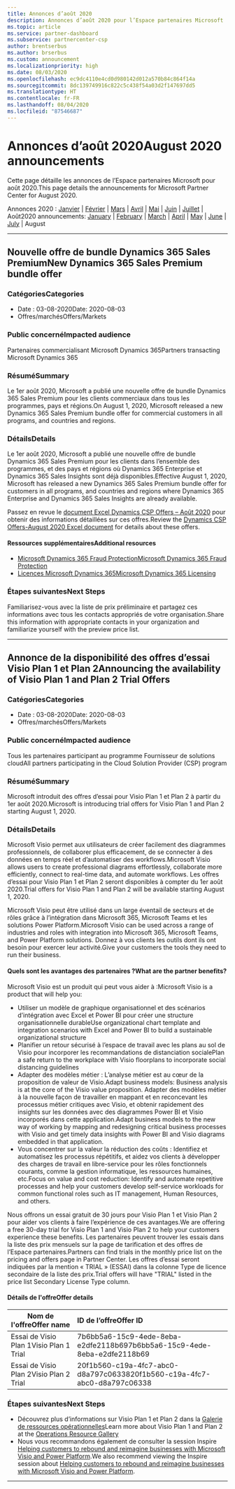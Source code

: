 ```yaml
---
title: Annonces d’août 2020
description: Annonces d’août 2020 pour l’Espace partenaires Microsoft
ms.topic: article
ms.service: partner-dashboard
ms.subservice: partnercenter-csp
author: brentserbus
ms.author: brserbus
ms.custom: announcement
ms.localizationpriority: high
ms.date: 08/03/2020
ms.openlocfilehash: ec9dc4110e4cd0d980142d012a570b84c864f14a
ms.sourcegitcommit: 8dc139749916c822c5c438f54a03d2f147697dd5
ms.translationtype: HT
ms.contentlocale: fr-FR
ms.lasthandoff: 08/04/2020
ms.locfileid: "87546687"
---
```

# <a name="august-2020-announcements"></a><span data-ttu-id="3f6c1-103">Annonces d’août 2020</span><span class="sxs-lookup"><span data-stu-id="3f6c1-103">August 2020 announcements</span></span>

<span data-ttu-id="3f6c1-104">Cette page détaille les annonces de l’Espace partenaires Microsoft pour août 2020.</span><span class="sxs-lookup"><span data-stu-id="3f6c1-104">This page details the announcements for Microsoft Partner Center for August 2020.</span></span>

<span data-ttu-id="3f6c1-105">Annonces 2020 : [Janvier](2020-january.md) | [Février](2020-february.md) | [Mars](2020-march.md) | [Avril](2020-april.md) | [Mai](2020-may.md) | [Juin](2020-june.md) | [Juillet](2020-july.md) | Août</span><span class="sxs-lookup"><span data-stu-id="3f6c1-105">2020 announcements: [January](2020-january.md) | [February](2020-february.md) | [March](2020-march.md) | [April](2020-april.md) | [May](2020-may.md) | [June](2020-june.md) | [July](2020-july.md) | August</span></span>

________________

## <a name="new-dynamics-365-sales-premium-bundle-offer"></a><a name="2"></a><span data-ttu-id="3f6c1-106">Nouvelle offre de bundle Dynamics 365 Sales Premium</span><span class="sxs-lookup"><span data-stu-id="3f6c1-106">New Dynamics 365 Sales Premium bundle offer</span></span>
### <a name="categories"></a><span data-ttu-id="3f6c1-107">Catégories</span><span class="sxs-lookup"><span data-stu-id="3f6c1-107">Categories</span></span>

- <span data-ttu-id="3f6c1-108">Date : 03-08-2020</span><span class="sxs-lookup"><span data-stu-id="3f6c1-108">Date: 2020-08-03</span></span>
- <span data-ttu-id="3f6c1-109">Offres/marchés</span><span class="sxs-lookup"><span data-stu-id="3f6c1-109">Offers/Markets</span></span>

### <a name="impacted-audience"></a><span data-ttu-id="3f6c1-110">Public concerné</span><span class="sxs-lookup"><span data-stu-id="3f6c1-110">Impacted audience</span></span>

<span data-ttu-id="3f6c1-111">Partenaires commercialisant Microsoft Dynamics 365</span><span class="sxs-lookup"><span data-stu-id="3f6c1-111">Partners transacting Microsoft Dynamics 365</span></span>

### <a name="summary"></a><span data-ttu-id="3f6c1-112">Résumé</span><span class="sxs-lookup"><span data-stu-id="3f6c1-112">Summary</span></span>

<span data-ttu-id="3f6c1-113">Le 1er août 2020, Microsoft a publié une nouvelle offre de bundle Dynamics 365 Sales Premium pour les clients commerciaux dans tous les programmes, pays et régions.</span><span class="sxs-lookup"><span data-stu-id="3f6c1-113">On August 1, 2020, Microsoft released a new Dynamics 365 Sales Premium bundle offer for commercial customers in all programs, and countries and regions.</span></span>

### <a name="details"></a><span data-ttu-id="3f6c1-114">Détails</span><span class="sxs-lookup"><span data-stu-id="3f6c1-114">Details</span></span>

<span data-ttu-id="3f6c1-115">Le 1er août 2020, Microsoft a publié une nouvelle offre de bundle Dynamics 365 Sales Premium pour les clients dans l’ensemble des programmes, et des pays et régions où Dynamics 365 Enterprise et Dynamics 365 Sales Insights sont déjà disponibles.</span><span class="sxs-lookup"><span data-stu-id="3f6c1-115">Effective August 1, 2020, Microsoft has released a new Dynamics 365 Sales Premium bundle offer for customers in all programs, and countries and regions where Dynamics 365 Enterprise and Dynamics 365 Sales Insights are already available.</span></span>

<span data-ttu-id="3f6c1-116">Passez en revue le [document Excel Dynamics CSP Offers – Août 2020](https://partner.microsoft.com/resources/collection/microsoft-dynamics-365-power-platform-offers-products-fraud-protection-vl-csp-collection#/) pour obtenir des informations détaillées sur ces offres.</span><span class="sxs-lookup"><span data-stu-id="3f6c1-116">Review the [Dynamics CSP Offers-August 2020 Excel document](https://partner.microsoft.com/resources/collection/microsoft-dynamics-365-power-platform-offers-products-fraud-protection-vl-csp-collection#/) for details about these offers.</span></span> 

#### <a name="additional-resources"></a><span data-ttu-id="3f6c1-117">Ressources supplémentaires</span><span class="sxs-lookup"><span data-stu-id="3f6c1-117">Additional resources</span></span>

- [<span data-ttu-id="3f6c1-118">Microsoft Dynamics 365 Fraud Protection</span><span class="sxs-lookup"><span data-stu-id="3f6c1-118">Microsoft Dynamics 365 Fraud Protection</span></span>](https://partner.microsoft.com/resources/collection/microsoft-dynamics-365-power-platform-offers-products-fraud-protection-vl-csp-collection#/)
- [<span data-ttu-id="3f6c1-119">Licences Microsoft Dynamics 365</span><span class="sxs-lookup"><span data-stu-id="3f6c1-119">Microsoft Dynamics 365 Licensing</span></span>](https://partner.microsoft.com/resources/collection/microsoft-dynamics-365-power-platform-offers-products-fraud-protection-vl-csp-collection#/)

### <a name="next-steps"></a><span data-ttu-id="3f6c1-120">Étapes suivantes</span><span class="sxs-lookup"><span data-stu-id="3f6c1-120">Next Steps</span></span>

<span data-ttu-id="3f6c1-121">Familiarisez-vous avec la liste de prix préliminaire et partagez ces informations avec tous les contacts appropriés de votre organisation.</span><span class="sxs-lookup"><span data-stu-id="3f6c1-121">Share this information with appropriate contacts in your organization and familiarize yourself with the preview price list.</span></span> 

________________

## <a name="announcing-the-availability-of-visio-plan-1-and-plan-2-trial-offers"></a><a name="1"></a><span data-ttu-id="3f6c1-122">Annonce de la disponibilité des offres d’essai Visio Plan 1 et Plan 2</span><span class="sxs-lookup"><span data-stu-id="3f6c1-122">Announcing the availability of Visio Plan 1 and Plan 2 Trial Offers</span></span> 

### <a name="categories"></a><span data-ttu-id="3f6c1-123">Catégories</span><span class="sxs-lookup"><span data-stu-id="3f6c1-123">Categories</span></span>

- <span data-ttu-id="3f6c1-124">Date : 03-08-2020</span><span class="sxs-lookup"><span data-stu-id="3f6c1-124">Date: 2020-08-03</span></span>
- <span data-ttu-id="3f6c1-125">Offres/marchés</span><span class="sxs-lookup"><span data-stu-id="3f6c1-125">Offers/Markets</span></span>

### <a name="impacted-audience"></a><span data-ttu-id="3f6c1-126">Public concerné</span><span class="sxs-lookup"><span data-stu-id="3f6c1-126">Impacted audience</span></span>

<span data-ttu-id="3f6c1-127">Tous les partenaires participant au programme Fournisseur de solutions cloud</span><span class="sxs-lookup"><span data-stu-id="3f6c1-127">All partners participating in the Cloud Solution Provider (CSP) program</span></span>

### <a name="summary"></a><span data-ttu-id="3f6c1-128">Résumé</span><span class="sxs-lookup"><span data-stu-id="3f6c1-128">Summary</span></span>

<span data-ttu-id="3f6c1-129">Microsoft introduit des offres d’essai pour Visio Plan 1 et Plan 2 à partir du 1er août 2020.</span><span class="sxs-lookup"><span data-stu-id="3f6c1-129">Microsoft is introducing trial offers for Visio Plan 1 and Plan 2 starting August 1, 2020.</span></span> 

### <a name="details"></a><span data-ttu-id="3f6c1-130">Détails</span><span class="sxs-lookup"><span data-stu-id="3f6c1-130">Details</span></span>

<span data-ttu-id="3f6c1-131">Microsoft Visio permet aux utilisateurs de créer facilement des diagrammes professionnels, de collaborer plus efficacement, de se connecter à des données en temps réel et d’automatiser des workflows.</span><span class="sxs-lookup"><span data-stu-id="3f6c1-131">Microsoft Visio allows users to create professional diagrams effortlessly, collaborate more efficiently, connect to real-time data, and automate workflows.</span></span> <span data-ttu-id="3f6c1-132">Les offres d’essai pour Visio Plan 1 et Plan 2 seront disponibles à compter du 1er août 2020.</span><span class="sxs-lookup"><span data-stu-id="3f6c1-132">Trial offers for Visio Plan 1 and Plan 2 will be available starting August 1, 2020.</span></span>

<span data-ttu-id="3f6c1-133">Microsoft Visio peut être utilisé dans un large éventail de secteurs et de rôles grâce à l’intégration dans Microsoft 365, Microsoft Teams et les solutions Power Platform.</span><span class="sxs-lookup"><span data-stu-id="3f6c1-133">Microsoft Visio can be used across a range of industries and roles with integration into Microsoft 365, Microsoft Teams, and Power Platform solutions.</span></span> <span data-ttu-id="3f6c1-134">Donnez à vos clients les outils dont ils ont besoin pour exercer leur activité.</span><span class="sxs-lookup"><span data-stu-id="3f6c1-134">Give your customers the tools they need to run their business.</span></span>

#### <a name="what-are-the-partner-benefits"></a><span data-ttu-id="3f6c1-135">Quels sont les avantages des partenaires ?</span><span class="sxs-lookup"><span data-stu-id="3f6c1-135">What are the partner benefits?</span></span>

<span data-ttu-id="3f6c1-136">Microsoft Visio est un produit qui peut vous aider à :</span><span class="sxs-lookup"><span data-stu-id="3f6c1-136">Microsoft Visio is a product that will help you:</span></span>

- <span data-ttu-id="3f6c1-137">Utiliser un modèle de graphique organisationnel et des scénarios d’intégration avec Excel et Power BI pour créer une structure organisationnelle durable</span><span class="sxs-lookup"><span data-stu-id="3f6c1-137">Use organizational chart template and integration scenarios with Excel and Power BI to build a sustainable organizational structure</span></span>
- <span data-ttu-id="3f6c1-138">Planifier un retour sécurisé à l’espace de travail avec les plans au sol de Visio pour incorporer les recommandations de distanciation sociale</span><span class="sxs-lookup"><span data-stu-id="3f6c1-138">Plan a safe return to the workplace with Visio floorplans to incorporate social distancing guidelines</span></span>
- <span data-ttu-id="3f6c1-139">Adapter des modèles métier : L’analyse métier est au cœur de la proposition de valeur de Visio.</span><span class="sxs-lookup"><span data-stu-id="3f6c1-139">Adapt business models: Business analysis is at the core of the Visio value proposition.</span></span> <span data-ttu-id="3f6c1-140">Adapter des modèles métier à la nouvelle façon de travailler en mappant et en reconcevant les processus métier critiques avec Visio, et obtenir rapidement des insights sur les données avec des diagrammes Power BI et Visio incorporés dans cette application.</span><span class="sxs-lookup"><span data-stu-id="3f6c1-140">Adapt business models to the new way of working by mapping and redesigning critical business processes with Visio and get timely data insights with Power BI and Visio diagrams embedded in that application.</span></span> 
- <span data-ttu-id="3f6c1-141">Vous concentrer sur la valeur la réduction des coûts : Identifiez et automatisez les processus répétitifs, et aidez vos clients à développer des charges de travail en libre-service pour les rôles fonctionnels courants, comme la gestion informatique, les ressources humaines, etc.</span><span class="sxs-lookup"><span data-stu-id="3f6c1-141">Focus on value and cost reduction: Identify and automate repetitive processes and help your customers develop self-service workloads for common functional roles such as IT management, Human Resources, and others.</span></span>

<span data-ttu-id="3f6c1-142">Nous offrons un essai gratuit de 30 jours pour Visio Plan 1 et Visio Plan 2 pour aider vos clients à faire l’expérience de ces avantages.</span><span class="sxs-lookup"><span data-stu-id="3f6c1-142">We are offering a free 30-day trial for Visio Plan 1 and Visio Plan 2 to help your customers experience these benefits.</span></span> <span data-ttu-id="3f6c1-143">Les partenaires peuvent trouver les essais dans la liste des prix mensuels sur la page de tarification et des offres de l’Espace partenaires.</span><span class="sxs-lookup"><span data-stu-id="3f6c1-143">Partners can find trials in the monthly price list on the pricing and offers page in Partner Center.</span></span> <span data-ttu-id="3f6c1-144">Les offres d’essai seront indiquées par la mention « TRIAL » (ESSAI) dans la colonne Type de licence secondaire de la liste des prix.</span><span class="sxs-lookup"><span data-stu-id="3f6c1-144">Trial offers will have "TRIAL" listed in the price list Secondary License Type column.</span></span>

#### <a name="offer-details"></a><span data-ttu-id="3f6c1-145">Détails de l'offre</span><span class="sxs-lookup"><span data-stu-id="3f6c1-145">Offer details</span></span>

   |<span data-ttu-id="3f6c1-146">**Nom de l'offre**</span><span class="sxs-lookup"><span data-stu-id="3f6c1-146">**Offer name**</span></span>|<span data-ttu-id="3f6c1-147">**ID de l’offre**</span><span class="sxs-lookup"><span data-stu-id="3f6c1-147">**Offer ID**</span></span>|
   |-------------------|:------|
   |<span data-ttu-id="3f6c1-148">Essai de Visio Plan 1</span><span class="sxs-lookup"><span data-stu-id="3f6c1-148">Visio Plan 1 Trial</span></span>|<span data-ttu-id="3f6c1-149">7b6bb5a6-15c9-4ede-8eba-e2dfe2118b69</span><span class="sxs-lookup"><span data-stu-id="3f6c1-149">7b6bb5a6-15c9-4ede-8eba-e2dfe2118b69</span></span>|
   |<span data-ttu-id="3f6c1-150">Essai de Visio Plan 2</span><span class="sxs-lookup"><span data-stu-id="3f6c1-150">Visio Plan 2 Trial</span></span>|<span data-ttu-id="3f6c1-151">20f1b560-c19a-4fc7-abc0-d8a797c06338</span><span class="sxs-lookup"><span data-stu-id="3f6c1-151">20f1b560-c19a-4fc7-abc0-d8a797c06338</span></span>|

### <a name="next-steps"></a><span data-ttu-id="3f6c1-152">Étapes suivantes</span><span class="sxs-lookup"><span data-stu-id="3f6c1-152">Next Steps</span></span>

- <span data-ttu-id="3f6c1-153">Découvrez plus d’informations sur Visio Plan 1 et Plan 2 dans la [Galerie de ressources opérationnelles](https://partner.microsoft.com/resources/collection/visio-availability-announcing-trial-offers#/)</span><span class="sxs-lookup"><span data-stu-id="3f6c1-153">Learn more about Visio Plan 1 and Plan 2 at the [Operations Resource Gallery](https://partner.microsoft.com/resources/collection/visio-availability-announcing-trial-offers#/)</span></span> 
- <span data-ttu-id="3f6c1-154">Nous vous recommandons également de consulter la session Inspire [Helping customers to rebound and reimagine businesses with Microsoft Visio and Power Platform](https://www.microsoft.com/microsoft-365/partners/videos/inspire-visio-power-platform).</span><span class="sxs-lookup"><span data-stu-id="3f6c1-154">We also recommend viewing the Inspire session about [Helping customers to rebound and reimagine businesses with Microsoft Visio and Power Platform](https://www.microsoft.com/microsoft-365/partners/videos/inspire-visio-power-platform).</span></span>

________________

